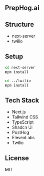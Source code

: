## PrepHog.ai

## Structure
- next-server
- twilio

## Setup

```bash
cd next-server
npm install

cd ../twilio
npm install
```

## Tech Stack

- Next.js
- Tailwind CSS
- TypeScript
- Shadcn UI
- PostHog
- ElevenLabs
- Twilio

## License

MIT
